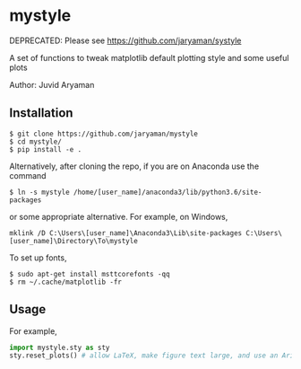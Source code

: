 # mystyle

DEPRECATED: Please see https://github.com/jaryaman/systyle

A set of functions to tweak matplotlib default plotting style and some useful plots

Author: Juvid Aryaman

## Installation

```
$ git clone https://github.com/jaryaman/mystyle
$ cd mystyle/
$ pip install -e .
```
Alternatively, after cloning the repo, if you are on Anaconda use the command
```
$ ln -s mystyle /home/[user_name]/anaconda3/lib/python3.6/site-packages
```
or some appropriate alternative. For example, on Windows,
```
mklink /D C:\Users\[user_name]\Anaconda3\Lib\site-packages C:\Users\[user_name]\Directory\To\mystyle
```
To set up fonts,
```
$ sudo apt-get install msttcorefonts -qq
$ rm ~/.cache/matplotlib -fr
```

## Usage

For example,

```python
import mystyle.sty as sty
sty.reset_plots() # allow LaTeX, make figure text large, and use an Arial font
```
